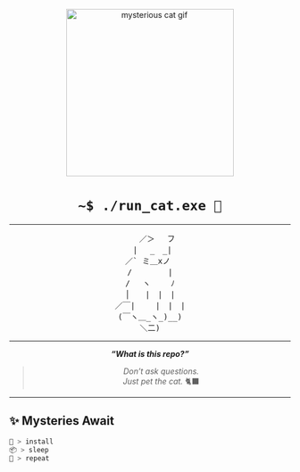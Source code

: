 <!-- README.md -->

<p align="center">
  <img src="https://cataas.com/cat/gif" width="300" height="300" alt="mysterious cat gif">
</p>

<h1 align="center">
  <code>~$ ./run_cat.exe 🐾</code>
</h1>

---

<pre align="center">
   ／＞　 フ
  | 　_　_| 
／` ミ＿xノ 
/　　　　 |
/　 ヽ　　 ﾉ
│　　|　|　|
／￣|　　 |　|　|
(￣ヽ＿_ヽ_)__)
＼二)
</pre>

---

<p align="center"><strong><i>“What is this repo?”</i></strong></p>

<blockquote align="center">
<em>Don’t ask questions.<br> Just pet the cat.</em> 🐈‍⬛
</blockquote>

---

## ✨ Mysteries Await

```bash
🧵 > install
📦 > sleep
🔮 > repeat
